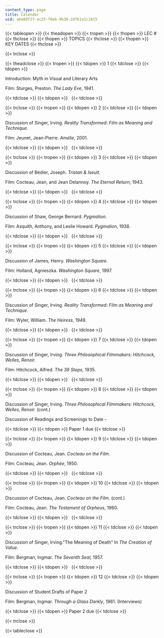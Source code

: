```yaml
---
content_type: page
title: Calendar
uid: a6e88f27-ac25-f6eb-9b30-2df61a1c1815
---
```


{{< tableopen >}}
{{< theadopen >}}
{{< tropen >}}
{{< thopen >}}
LEC #
{{< thclose >}}
{{< thopen >}}
TOPICS
{{< thclose >}}
{{< thopen >}}
KEY DATES
{{< thclose >}}

{{< trclose >}}

{{< theadclose >}}
{{< tropen >}}
{{< tdopen >}}
1
{{< tdclose >}}
{{< tdopen >}}


Introduction: Myth in Visual and Literary Arts

Film: Sturges, Preston. _The Lady Eve_, 1941.


{{< tdclose >}}
{{< tdopen >}}
 
{{< tdclose >}}

{{< trclose >}}
{{< tropen >}}
{{< tdopen >}}
2
{{< tdclose >}}
{{< tdopen >}}


Discussion of Singer, Irving. _Reality Transformed: Film as Meaning and Technique._

Film: Jeunet, Jean-Pierre. _Amélie_, 2001.


{{< tdclose >}}
{{< tdopen >}}
 
{{< tdclose >}}

{{< trclose >}}
{{< tropen >}}
{{< tdopen >}}
3
{{< tdclose >}}
{{< tdopen >}}


Discussion of Bédier, Joseph. _Tristan & Iseult._

Film: Cocteau, Jean, and Jean Delannoy. _The Eternal Return_, 1943.


{{< tdclose >}}
{{< tdopen >}}
 
{{< tdclose >}}

{{< trclose >}}
{{< tropen >}}
{{< tdopen >}}
4
{{< tdclose >}}
{{< tdopen >}}


Discussion of Shaw, George Bernard. _Pygmalion._

Film: Asquith, Anthony, and Leslie Howard. _Pygmalion_, 1938.


{{< tdclose >}}
{{< tdopen >}}
 
{{< tdclose >}}

{{< trclose >}}
{{< tropen >}}
{{< tdopen >}}
5
{{< tdclose >}}
{{< tdopen >}}


Discussion of James, Henry. _Washington_ _Square._

Film: Holland, Agnieszka. _Washington Square_, 1997.


{{< tdclose >}}
{{< tdopen >}}
 
{{< tdclose >}}

{{< trclose >}}
{{< tropen >}}
{{< tdopen >}}
6
{{< tdclose >}}
{{< tdopen >}}


Discussion of Singer, Irving. _Reality Transformed: Film as Meaning and Technique._

Film: Wyler, William. _The Heiress_, 1949.


{{< tdclose >}}
{{< tdopen >}}
 
{{< tdclose >}}

{{< trclose >}}
{{< tropen >}}
{{< tdopen >}}
7
{{< tdclose >}}
{{< tdopen >}}


Discussion of Singer, Irving. _Three Philosophical Filmmakers: Hitchcock, Welles, Renoir._

Film: Hitchcock, Alfred. _The 39 Steps_, 1935.


{{< tdclose >}}
{{< tdopen >}}
 
{{< tdclose >}}

{{< trclose >}}
{{< tropen >}}
{{< tdopen >}}
8
{{< tdclose >}}
{{< tdopen >}}


Discussion of Singer, Irving. _Three Philosophical Filmmakers: Hitchcock, Welles, Renoir._ (cont.)

Discussion of Readings and Screenings to Date -


{{< tdclose >}}
{{< tdopen >}}
Paper 1 due
{{< tdclose >}}

{{< trclose >}}
{{< tropen >}}
{{< tdopen >}}
9
{{< tdclose >}}
{{< tdopen >}}


Discussion of Cocteau, Jean. _Cocteau on_ _the Film._

Film: Cocteau, Jean. _Orphée_, 1950.


{{< tdclose >}}
{{< tdopen >}}
 
{{< tdclose >}}

{{< trclose >}}
{{< tropen >}}
{{< tdopen >}}
10
{{< tdclose >}}
{{< tdopen >}}


Discussion of Cocteau, Jean. _Cocteau on_ _the Film._ (cont.)

Film: Cocteau, Jean. _The Testament of Orpheus_, 1960.


{{< tdclose >}}
{{< tdopen >}}
 
{{< tdclose >}}

{{< trclose >}}
{{< tropen >}}
{{< tdopen >}}
11
{{< tdclose >}}
{{< tdopen >}}


Discussion of Singer, Irving."The Meaning of Death" In _The Creation of Value._

Film: Bergman, Ingmar. _The Seventh Seal,_ 1957.


{{< tdclose >}}
{{< tdopen >}}
 
{{< tdclose >}}

{{< trclose >}}
{{< tropen >}}
{{< tdopen >}}
12
{{< tdclose >}}
{{< tdopen >}}


Discussion of Student Drafts of Paper 2

Film: Bergman, Ingmar. _Through a Glass Darkly_, 1961. (Interviews)


{{< tdclose >}}
{{< tdopen >}}
Paper 2 due
{{< tdclose >}}

{{< trclose >}}

{{< tableclose >}}